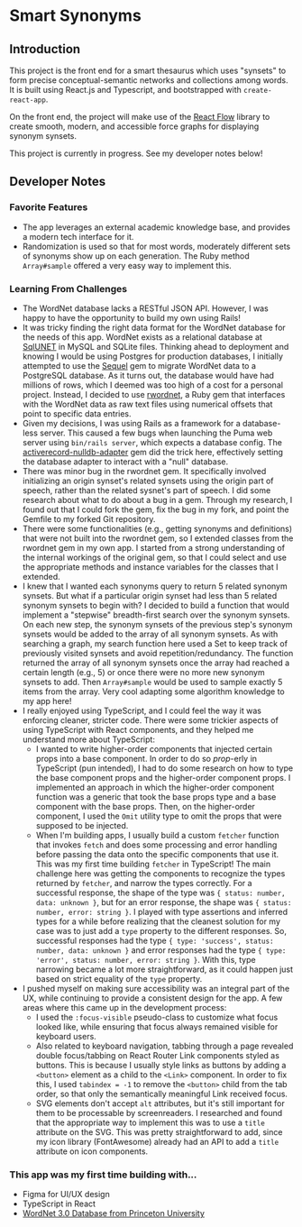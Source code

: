 # Smart Synonyms

## Introduction

This project is the front end for a smart thesaurus which uses "synsets" to form precise conceptual-semantic networks and collections among words. It is built using React.js and Typescript, and bootstrapped with `create-react-app`.

On the front end, the project will make use of the [React Flow](https://reactflow.dev/) library to create smooth, modern, and accessible force graphs for displaying synonym synsets.

This project is currently in progress. See my developer notes below!

## Developer Notes

### Favorite Features

- The app leverages an external academic knowledge base, and provides a modern tech interface for it.
- Randomization is used so that for most words, moderately different sets of synonyms show up on each generation. The Ruby method `Array#sample` offered a very easy way to implement this.

### Learning From Challenges

- The WordNet database lacks a RESTful JSON API. However, I was happy to have the opportunity to build my own using Rails!
- It was tricky finding the right data format for the WordNet database for the needs of this app. WordNet exists as a relational database at [SqlUNET](http://sqlunet.sourceforge.net/) in MySQL and SQLite files. Thinking ahead to deployment and knowing I would be using Postgres for production databases, I initially attempted to use the [Sequel](https://github.com/jeremyevans/sequel) gem to migrate WordNet data to a PostgreSQL database. As it turns out, the database would have had millions of rows, which I deemed was too high of a cost for a personal project. Instead, I decided to use [rwordnet](https://github.com/doches/rwordnet), a Ruby gem that interfaces with the WordNet data as raw text files using numerical offsets that point to specific data entries.
- Given my decisions, I was using Rails as a framework for a database-less server. This caused a few bugs when launching the Puma web server using `bin/rails server`, which expects a database config. The [activerecord-nulldb-adapter](https://github.com/nulldb/nulldb) gem did the trick here, effectively setting the database adapter to interact with a "null" database.
- There was minor bug in the rwordnet gem. It specifically involved initializing an origin synset's related synsets using the origin part of speech, rather than the related sysnet's part of speech. I did some research about what to do about a bug in a gem. Through my research, I found out that I could fork the gem, fix the bug in my fork, and point the Gemfile to my forked Git repository.
- There were some functionalities (e.g., getting synonyms and definitions) that were not built into the rwordnet gem, so I extended classes from the rwordnet gem in my own app. I started from a strong understanding of the internal workings of the original gem, so that I could select and use the appropriate methods and instance variables for the classes that I extended.
- I knew that I wanted each synonyms query to return 5 related synonym synsets. But what if a particular origin synset had less than 5 related synonym synsets to begin with? I decided to build a function that would implement a "stepwise" breadth-first search over the synonym synsets. On each new step, the synonym synsets of the previous step's synonym synsets would be added to the array of all synonym synsets. As with searching a graph, my search function here used a Set to keep track of previously visited synsets and avoid repetition/redundancy. The function returned the array of all synonym synsets once the array had reached a certain length (e.g., 5) or once there were no more new synonym synsets to add. Then `Array#sample` would be used to sample exactly 5 items from the array. Very cool adapting some algorithm knowledge to my app here!
- I really enjoyed using TypeScript, and I could feel the way it was enforcing cleaner, stricter code. There were some trickier aspects of using TypeScript with React components, and they helped me understand more about TypeScript:
  - I wanted to write higher-order components that injected certain props into a base component. In order to do so <i>prop</i>-erly in TypeScript (pun intended), I had to do some research on how to type the base component props and the higher-order component props. I implemented an approach in which the higher-order component function was a generic that took the base props type and a base component with the base props. Then, on the higher-order component, I used the `Omit` utility type to omit the props that were supposed to be injected.
  - When I'm building apps, I usually build a custom `fetcher` function that invokes `fetch` and does some processing and error handling before passing the data onto the specific components that use it. This was my first time building `fetcher` in TypeScript! The main challenge here was getting the components to recognize the types returned by `fetcher`, and narrow the types correctly. For a successful response, the shape of the type was `{ status: number, data: unknown }`, but for an error response, the shape was `{ status: number, error: string }`. I played with type assertions and inferred types for a while before realizing that the cleanest solution for my case was to just add a `type` property to the different responses. So, successful responses had the type `{ type: 'success', status: number, data: unknown }` and error responses had the type `{ type: 'error', status: number, error: string }`. With this, type narrowing became a lot more straightforward, as it could happen just based on strict equality of the `type` property.
- I pushed myself on making sure accessibility was an integral part of the UX, while continuing to provide a consistent design for the app. A few areas where this came up in the development process:
  - I used the `:focus-visible` pseudo-class to customize what focus looked like, while ensuring that focus always remained visible for keyboard users.
  - Also related to keyboard navigation, tabbing through a page revealed double focus/tabbing on React Router Link components styled as buttons. This is because I usually style links as buttons by adding a `<button>` element as a child to the `<Link>` component. In order to fix this, I used `tabindex = -1` to remove the `<button>` child from the tab order, so that only the semantically meaningful Link received focus.
  - SVG elements don't accept `alt` attributes, but it's still important for them to be processable by screenreaders. I researched and found that the appropriate way to implement this was to use a `title` attribute on the SVG. This was pretty straightforward to add, since my icon library (FontAwesome) already had an API to add a `title` attribute on icon components.

### This app was my first time building with...

- Figma for UI/UX design
- TypeScript in React
- [WordNet 3.0 Database from Princeton University](https://wordnet.princeton.edu/)
